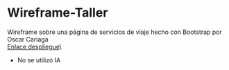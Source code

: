 # Wireframe-Taller
Wireframe sobre una página de servicios de viaje hecho con Bootstrap por Oscar Cariaga\
[Enlace despliegue](https://teclab.uct.cl/~oscar.cariaga/wireframe/)\
* No se utilizó IA
